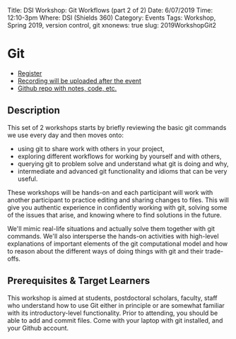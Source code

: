 Title: DSI Workshop: Git Workflows (part 2 of 2)
Date: 6/07/2019
Time: 12:10-3pm
Where: DSI (Shields 360)
Category: Events
Tags: Workshop, Spring 2019, version control, git
xnonews: true
slug: 2019WorkshopGit2

# Git 

* [Register](https://forms.library.ucdavis.edu/classes/descriptions.php)
* [Recording will be uploaded after the event]()
* [Github repo with notes, code, etc.]()


## Description

This set of 2 workshops starts by briefly reviewing the basic git commands we use every day
and then moves onto:

+ using git to share work with others in your project,
+ exploring different workflows for working by yourself and with others,
+ querying git to problem solve and understand what git is doing and why,
+ intermediate and advanced git functionality and idioms that can be very useful.

These workshops will be hands-on and each participant will work 
with another participant to practice editing and sharing changes to files. This
will give you authentic experience in confidently working with git, solving
some of the issues that arise, and knowing where to find solutions in the future.

We'll mimic real-life situations and actually solve them together with git commands.
We'll also intersperse the hands-on activities with high-level explanations of important elements of
the git computational model and how to reason about the different ways of doing things with git and their trade-offs.

## Prerequisites & Target Learners

This workshop is aimed at students, postdoctoral scholars, faculty, staff who understand how to use
Git either in principle or are somewhat familiar with its introductory-level
functionality.  Prior to attending, you should be able to add and commit files. 
Come with your laptop with git installed, and your Github account.